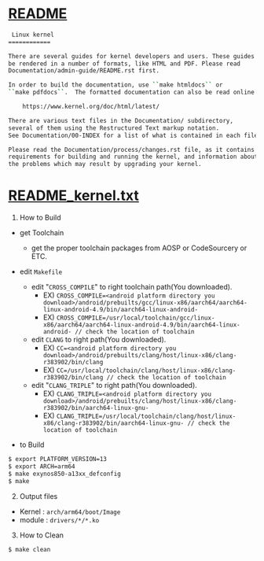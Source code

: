 # [README](README)
```bash
 Linux kernel
============

There are several guides for kernel developers and users. These guides can
be rendered in a number of formats, like HTML and PDF. Please read
Documentation/admin-guide/README.rst first.

In order to build the documentation, use ``make htmldocs`` or
``make pdfdocs``.  The formatted documentation can also be read online at:

    https://www.kernel.org/doc/html/latest/

There are various text files in the Documentation/ subdirectory,
several of them using the Restructured Text markup notation.
See Documentation/00-INDEX for a list of what is contained in each file.

Please read the Documentation/process/changes.rst file, as it contains the
requirements for building and running the kernel, and information about
the problems which may result by upgrading your kernel.
```
# [README_kernel.txt](README_Kernel.txt)
1. How to Build
- get Toolchain
  - get the proper toolchain packages from AOSP or CodeSourcery or ETC.

- edit `Makefile`
  - edit "`CROSS_COMPILE`" to right toolchain path(You downloaded).
    - EX)  `CROSS_COMPILE=<android platform directory you download>/android/prebuilts/gcc/linux-x86/aarch64/aarch64-linux-android-4.9/bin/aarch64-linux-android-`
    - EX)  `CROSS_COMPILE=/usr/local/toolchain/gcc/linux-x86/aarch64/aarch64-linux-android-4.9/bin/aarch64-linux-android- // check the location of toolchain`
  - edit `CLANG` to right path(You downloaded).
    - EX)  `CC=<android platform directory you download>/android/prebuilts/clang/host/linux-x86/clang-r383902/bin/clang`
    - EX)  `CC=/usr/local/toolchain/clang/host/linux-x86/clang-r383902/bin/clang // check the location of toolchain`
  - edit "`CLANG_TRIPLE`" to right path(You downloaded).
    - EX)  `CLANG_TRIPLE=<android platform directory you download>/android/prebuilts/clang/host/linux-x86/clang-r383902/bin/aarch64-linux-gnu-`
    - EX)  `CLANG_TRIPLE=/usr/local/toolchain/clang/host/linux-x86/clang-r383902/bin/aarch64-linux-gnu- // check the location of toolchain     `
- to Build
```bash
$ export PLATFORM_VERSION=13
$ export ARCH=arm64
$ make exynos850-a13xx_defconfig
$ make
```
2. Output files
- Kernel : `arch/arm64/boot/Image`
- module : `drivers/*/*.ko`

3. How to Clean
```bash
$ make clean
```
